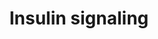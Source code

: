 ---
annotations:
- type: Pathway Ontology
  value: insulin signaling pathway
authors:
- M.Patti
- MaintBot
- Khanspers
- Evelo
- Mkutmon
- Ddigles
- Jmelius
- Eweitz
description: ''
last-edited: 2021-05-11
organisms:
- Mus musculus
redirect_from:
- /index.php/Pathway:WP65
- /instance/WP65
schema-jsonld:
- '@context': https://schema.org/
  '@id': https://wikipathways.github.io/pathways/WP65.html
  '@type': Dataset
  creator:
    '@type': Organization
    name: WikiPathways
  description: ''
  keywords:
  - Enpp1
  - Mapk7
  - Frap1
  - Irs1
  - Raf1
  - Map2k5
  - Map3k2
  - Hras1
  - Grb14
  - Inppl1
  - Map3k10
  - Foxo3a
  - Stx4a
  - Stxbp4
  - Kif3a
  - Rps6ka5
  - Ptpn1
  - Sgk1
  - Grb10
  - Map3k3
  - Mapk11
  - Pik3c3
  - Prkaa1
  - Pfkl
  - Mapk13
  - Map2k2
  - Shc1
  - Mapk4
  - Ptprf
  - Mapk10
  - Prkcq
  - Stxbp3
  - Rrad
  - Vamp2
  - Rapgef1
  - Snap23
  - Map2k1
  - Pfkm
  - Cblb
  - Sgk3
  - Rab4a
  - Irs3
  - Rac2
  - Rps6kb1
  - Gys2
  - Stxbp2
  - Tsc1
  - Pdpk1
  - Snap25
  - Pik3r3
  - Mapk9
  - Irs4
  - Pik3cg
  - Map2k3
  - Prkcz
  - Mink1
  - Arf1
  - Grb2
  - Map3k9
  - Rps6ka6
  - Cbl
  - Map4k3
  - Sorbs1
  - Gys1
  - Inpp4a
  - Slc2a1
  - Map3k7
  - Socs3
  - Fos
  - Lipe
  - Rps6ka4
  - Sos1
  - Mapk1
  - Eif4e
  - Map2k4
  - Elk1
  - Tbc1d4
  - Stxbp1
  - Mapk14
  - Myo1c
  - Irs2
  - Trib3
  - Mapk3
  - Akt2
  - Ikbkb
  - Map3k4
  - Eif4ebp1
  - Rps6kb2
  - Map3k1
  - Socs1
  - Mapk8
  - Pik3r4
  - Sgk2
  - Pik3r2
  - Foxo1
  - Akt1
  - Rps6ka2
  - Shc2
  - Mapk12
  - Pik3cb
  - Prkcd
  - Snx26
  - Map3k12
  - Prkci
  - Rheb
  - Cblc
  - Map3k11
  - Sos2
  - Pik3c2g
  - Jun
  - Srf
  - Prkch
  - Ehd2
  - Tsc2
  - Map2k6
  - Pik3r1
  - MGI:1345171
  - Cap1
  - Kif5b
  - Map3k14
  - Map2k7
  - Gyg1
  - Rhoq
  - Rhoj
  - Prkca
  - Ptpn11
  - Shc3
  - Insr
  - Gab1
  - Ppp1cc
  - Map4k2
  - Crk
  - Ehd1
  - Igf1r
  - Map3k6
  - Map3k13
  - Pten
  - Pscd3
  - Map4k1
  - Rps6ka3
  - Xbp1
  - Prkaa2
  - Rps6ka1
  - Prkcb1
  - Rac1
  - Map3k8
  - Egr1
  - Map4k4
  - Pik3ca
  - Flot2
  - Map3k5
  - Arf6
  - Flot1
  - Slc2a4
  - Gsk3a
  - Pik3c2a
  - Gsk3b
  - Pik3cd
  - Mapk6
  - Map4k5
  license: CC0
  name: Insulin signaling
seo: CreativeWork
title: Insulin signaling
wpid: WP65
---